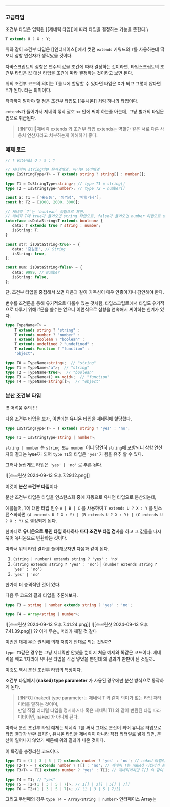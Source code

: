 
---

### 고급타입

조건부 타입은 입력된 [[제네릭 타입]]에 따라 타입을 결정하는 기능을 뜻한다.\

```ts
T extends U ? X : Y;
```

위와 같이 조건부 타입은 [[인터페이스]]에서 썻던 `extends` 키워드와 `?`를 사용하는데 딱 보니 삼항 연산자가 생각났을 것이다. 

자바스크립트의 삼항은 변수의 값을 조건에 따라 결정하는 것이라면, 타입스크립트의 조건부 타입은 값 대신 타입을 조건에 따라 결정하는 것이라고 보면 된다.

위의 조건부 코드의 의미는 T를 U에 할당할 수 있다면 타입은 X가 되고 그렇지 않다면 Y가 된다. 
라는 의미이다.

착각하지 말아야 할 점은 조건부 타입도 [[유니온]] 처럼 하나의 타입이다.

`extends`가 들어가서 제네릭 꺾쇠 괄호 `<>` 안에 써야 하는줄 아는데, 그냥 별개의 타입문법으로 취급된다.

> [!INFO]
> 제네릭 extends 와 조건부 타입 extends는 역할만 같은 서로 다른 사용처 연산자라고 치부하는게 이해하기 좋다.

### 예제 코드

```ts
// T extends U ? X : Y

// 제네릭이 string이면 문자열배열, 아니면 넘버배열
type IsStringType<T> = T extends string ? string[] : number[];

type T1 = IsStringType<string>; // type T1 = string[]
type T2 = IsStringType<number>; // type T2 = number[]

const a: T1 = ['홍길동', '임꺾정', '박혁거세'];
const b: T2 = [1000, 2000, 3000];
```

```ts
// 제네릭 `T`는 `boolean` 타입으로 제한.
// 제네릭 T에 true가 들어오면 string 타입으로, false가 들어오면 number 타입으로 data 속성을 타입 지정
interface isDataString<T extends boolean> {
   data: T extends true ? string : number;
   isString: T;
}

const str: isDataString<true> = {
   data: '홍길동', // String
   isString: true,
};

const num: isDataString<false> = {
   data: 9999, // Number
   isString: false,
};
```

단, 조건부 타입을 중첩해서 쓰면 다음과 같이 가독성이 매우 안좋아지니 감안해야 한다.

변수를 조건문을 통해 유기적으로 다룰수 있는 것처럼, 타입스크립트에서 타입도 유기적으로 다루기 위해 if문을 쓸수는 없으니 이런식으로 삼항을 연속해서 써야하는 한계가 있다.

```ts
type TypeName<T> =
    T extends string ? "string" :
    T extends number ? "number" :
    T extends boolean ? "boolean" :
    T extends undefined ? "undefined" :
    T extends Function ? "function" :
    "object";

type T0 = TypeName<string>;  // "string"
type T1 = TypeName<"a">;  // "string"
type T2 = TypeName<true>;  // "boolean"
type T3 = TypeName<() => void>;  // "function"
type T4 = TypeName<string[]>;  // "object"
```


### 분산 조건부 타입

!!! 어려움 주의 !!!

다음 조건부 타입을 보자, 이번에는 유니온 타입을 제네릭에 할당했다.

```ts
type IsStringType<T> = T extends string ? 'yes' : 'no';

type T1 = IsStringType<string | number>;
```

`string | number` 는 `string 또는 number` 이니 당연히 `string`에 포함되니 삼항 연산자의 결과는 ~~'yes'~~가 되어 `type T1`의 타입은 `'yes'`가 됨을 유추 할 수 있다.

그러나 놀랍게도 타입은 `'yes' | 'no'` 로 추론 된다.

![[스크린샷 2024-09-13 오후 7.29.12.png]]

이것이 **분산 조건부 타입**이다

분산 조건부 타입은 타입을 인스턴스화 중에 자동으로 유니언 타입으로 분산되는데, 

예를들어, `T`에 대한 타입 인수 `A | B | C` 를 사용하여 `T extends U ? X : Y` 를 인스턴스화하면 `(A extends U ? X : Y) | (B extends U ? X : Y) | (C extends U ? X : Y)` 로 결정되게 된다.

한마디로 **유니온으로 묶인 타입 하나하나 마다 조건부 타입 검사**을 하고 그 값들을 다시 묶어 유니온으로 반환하는 것이다.

따라서 위의 타입 결과를 풀이해보자면 다음과 같이 된다.

1. `(string | number) extends string ? 'yes' : 'no'`
2. `(string extends string ? 'yes' : 'no')` | `(number extends string ? 'yes' : 'no')`
3. `'yes' | 'no'`

한가지 더 충격적인 것이 있다.

다음 두 코드의 결과 타입을 추론해보자.

```ts
type T3 = string | number extends string ? 'yes' : 'no';

type T4 = Array<string | number>;
```

![[스크린샷 2024-09-13 오후 7.41.24.png]]
![[스크린샷 2024-09-13 오후 7.41.39.png]]
?? 이게 무슨,,
머리가 깨질 것 같다

이번엔 대체 무슨 원리에 의해 저렇게 반대로 되는 것일까?

`type T3`같은 경우는 그냥 제네릭만 안썼을 뿐이지 처음 예제와 똑같은 코드이다. 제네릭을 빼고 `T`자리에 유니온 타입을 직접 넣었을 뿐인데 왜 결과가 딴판이 된 것일까..

이것도 역시 분산 조건부 타입의 특징이다.

조건부 타입에서 **(naked) type parameter** 가 사용된 경우에만 분산 방식으로 동작하게 된다.

> [!INFO]
> (naked) type parameter는 제네릭 T 와 같이 의미가 없는 타입 파라미터를 말하는 것이며,  
만일 직접 리터럴 타입을 명시하거나 혹은 제네릭 T[] 와 같이 변횐된 타입 파라미터이면, naked 가 아니게 된다.

따라서 분산 조건부 타입 예제는 제네릭 T를 써서 그대로 분산이 되어 유니온 타입으로 타입 결과가 반환 됬지만, 유니온 타입을 제네릭이 아니라 직접 리터럴로 넣게 되면, 분산이 일어나지 않았기 때문에 위의 결과가 나온 것이다.

이 특징을 총정리한 코드이다.

```ts
type T1 = (1 | 3 | 5 | 7) extends number ? 'yes' : 'no'; // naked 타입이 아니라서 분산이 되지 않는다.
type T2<T> = T extends number ? T[] : 'no'; // 제네릭 T는 naked 타입이라 분산이 된다.
type T3<T> = T[] extends number ? 'yes' : T[]; // 제네릭이지만 T[] 와 같이 변형된 타입 파라미터는 naked 타입이 아니라서 분산이 일어나지 않는다.

type T4 = T1; // "yes"
type T5 = T2<(1 | 3 | 5 | 7)>; // 1[] | 3[] | 5[] | 7[]
type T6 = T2<(1 | 3 | 5 | 7)>; // (1 | 3 | 5 | 7)[]
```

그리고 두번째의 경우 `type T4 = Array<string | number>` 
인터페이스 Array<T>는 